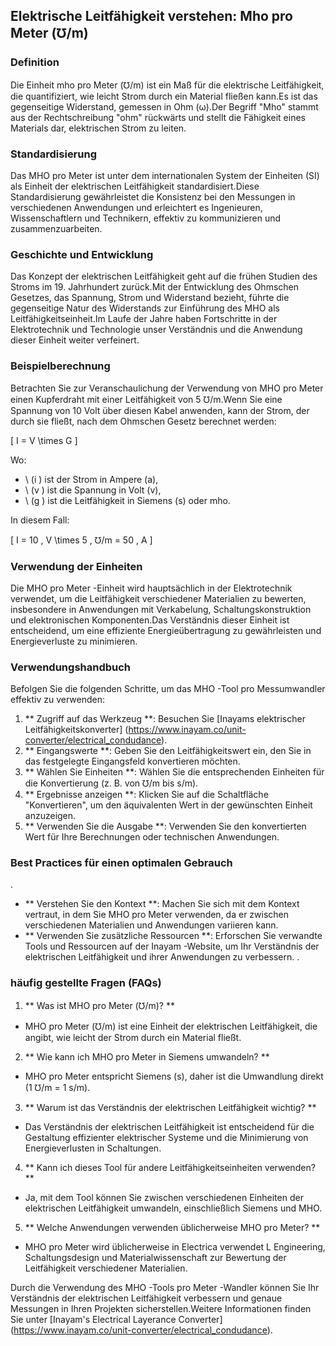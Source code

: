## Elektrische Leitfähigkeit verstehen: Mho pro Meter (℧/m)

### Definition
Die Einheit mho pro Meter (℧/m) ist ein Maß für die elektrische Leitfähigkeit, die quantifiziert, wie leicht Strom durch ein Material fließen kann.Es ist das gegenseitige Widerstand, gemessen in Ohm (ω).Der Begriff "Mho" stammt aus der Rechtschreibung "ohm" rückwärts und stellt die Fähigkeit eines Materials dar, elektrischen Strom zu leiten.

### Standardisierung
Das MHO pro Meter ist unter dem internationalen System der Einheiten (SI) als Einheit der elektrischen Leitfähigkeit standardisiert.Diese Standardisierung gewährleistet die Konsistenz bei den Messungen in verschiedenen Anwendungen und erleichtert es Ingenieuren, Wissenschaftlern und Technikern, effektiv zu kommunizieren und zusammenzuarbeiten.

### Geschichte und Entwicklung
Das Konzept der elektrischen Leitfähigkeit geht auf die frühen Studien des Stroms im 19. Jahrhundert zurück.Mit der Entwicklung des Ohmschen Gesetzes, das Spannung, Strom und Widerstand bezieht, führte die gegenseitige Natur des Widerstands zur Einführung des MHO als Leitfähigkeitseinheit.Im Laufe der Jahre haben Fortschritte in der Elektrotechnik und Technologie unser Verständnis und die Anwendung dieser Einheit weiter verfeinert.

### Beispielberechnung
Betrachten Sie zur Veranschaulichung der Verwendung von MHO pro Meter einen Kupferdraht mit einer Leitfähigkeit von 5 ℧/m.Wenn Sie eine Spannung von 10 Volt über diesen Kabel anwenden, kann der Strom, der durch sie fließt, nach dem Ohmschen Gesetz berechnet werden:

\[ I = V \times G \]

Wo:
- \ (i \) ist der Strom in Ampere (a),
- \ (v \) ist die Spannung in Volt (v),
- \ (g \) ist die Leitfähigkeit in Siemens (s) oder mho.

In diesem Fall:

\[ I = 10 \, V \times 5 \, ℧/m = 50 \, A \]

### Verwendung der Einheiten
Die MHO pro Meter -Einheit wird hauptsächlich in der Elektrotechnik verwendet, um die Leitfähigkeit verschiedener Materialien zu bewerten, insbesondere in Anwendungen mit Verkabelung, Schaltungskonstruktion und elektronischen Komponenten.Das Verständnis dieser Einheit ist entscheidend, um eine effiziente Energieübertragung zu gewährleisten und Energieverluste zu minimieren.

### Verwendungshandbuch
Befolgen Sie die folgenden Schritte, um das MHO -Tool pro Messumwandler effektiv zu verwenden:

1. ** Zugriff auf das Werkzeug **: Besuchen Sie [Inayams elektrischer Leitfähigkeitskonverter] (https://www.inayam.co/unit-converter/electrical_condudance).
2. ** Eingangswerte **: Geben Sie den Leitfähigkeitswert ein, den Sie in das festgelegte Eingangsfeld konvertieren möchten.
3. ** Wählen Sie Einheiten **: Wählen Sie die entsprechenden Einheiten für die Konvertierung (z. B. von ℧/m bis s/m).
4. ** Ergebnisse anzeigen **: Klicken Sie auf die Schaltfläche "Konvertieren", um den äquivalenten Wert in der gewünschten Einheit anzuzeigen.
5. ** Verwenden Sie die Ausgabe **: Verwenden Sie den konvertierten Wert für Ihre Berechnungen oder technischen Anwendungen.

### Best Practices für einen optimalen Gebrauch
.
- ** Verstehen Sie den Kontext **: Machen Sie sich mit dem Kontext vertraut, in dem Sie MHO pro Meter verwenden, da er zwischen verschiedenen Materialien und Anwendungen variieren kann.
- ** Verwenden Sie zusätzliche Ressourcen **: Erforschen Sie verwandte Tools und Ressourcen auf der Inayam -Website, um Ihr Verständnis der elektrischen Leitfähigkeit und ihrer Anwendungen zu verbessern.
.

### häufig gestellte Fragen (FAQs)

1. ** Was ist MHO pro Meter (℧/m)? **
- MHO pro Meter (℧/m) ist eine Einheit der elektrischen Leitfähigkeit, die angibt, wie leicht der Strom durch ein Material fließt.

2. ** Wie kann ich MHO pro Meter in Siemens umwandeln? **
- MHO pro Meter entspricht Siemens (s), daher ist die Umwandlung direkt (1 ℧/m = 1 s/m).

3. ** Warum ist das Verständnis der elektrischen Leitfähigkeit wichtig? **
- Das Verständnis der elektrischen Leitfähigkeit ist entscheidend für die Gestaltung effizienter elektrischer Systeme und die Minimierung von Energieverlusten in Schaltungen.

4. ** Kann ich dieses Tool für andere Leitfähigkeitseinheiten verwenden? **
- Ja, mit dem Tool können Sie zwischen verschiedenen Einheiten der elektrischen Leitfähigkeit umwandeln, einschließlich Siemens und MHO.

5. ** Welche Anwendungen verwenden üblicherweise MHO pro Meter? **
- MHO pro Meter wird üblicherweise in Electrica verwendet L Engineering, Schaltungsdesign und Materialwissenschaft zur Bewertung der Leitfähigkeit verschiedener Materialien.

Durch die Verwendung des MHO -Tools pro Meter -Wandler können Sie Ihr Verständnis der elektrischen Leitfähigkeit verbessern und genaue Messungen in Ihren Projekten sicherstellen.Weitere Informationen finden Sie unter [Inayam's Electrical Layerance Converter] (https://www.inayam.co/unit-converter/electrical_condudance).